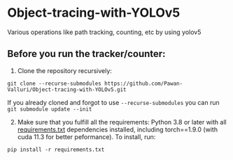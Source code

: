 # Object-tracing-with-YOLOv5
Various operations like path tracking, counting, etc by using yolov5  
 
## Before you run the tracker/counter:
1. Clone the repository recursively:

`git clone --recurse-submodules https://github.com/Pawan-Valluri/Object-tracing-with-YOLOv5.git`

If you already cloned and forgot to use `--recurse-submodules` you can run `git submodule update --init`

2. Make sure that you fulfill all the requirements: Python 3.8 or later with all [requirements.txt](requirements.txt) dependencies installed, including torch==1.9.0 (with cuda 11.3 for better peformance). To install, run:

`pip install -r requirements.txt`
